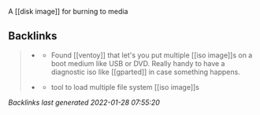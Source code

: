A [[disk image]] for burning to media

## Backlinks

> - [](2021-05-07.md)
>   - Found [[ventoy]] that let's you put multiple [[iso image]]s on a boot medium like USB or DVD. Really handy to have a diagnostic iso like [[gparted]] in case something happens.
>    
> - [](ventoy.md)
>   - tool to load multiple file system [[iso image]]s

_Backlinks last generated 2022-01-28 07:55:20_
